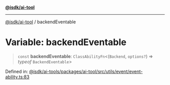 [**@isdk/ai-tool**](../README.md)

***

[@isdk/ai-tool](../globals.md) / backendEventable

# Variable: backendEventable

> `const` **backendEventable**: `ClassAbilityFn`\<(`Backend`, `options?`) => *typeof* `BackendEventable`\>

Defined in: [@isdk/ai-tools/packages/ai-tool/src/utils/event/event-ability.ts:83](https://github.com/isdk/ai-tool.js/blob/e883e341c67e937e7d3a3e95e8bc56844896f5a3/src/utils/event/event-ability.ts#L83)
